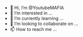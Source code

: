 - 👋 Hi, I’m @YoutubeMAFIA
- 👀 I’m interested in ...
- 🌱 I’m currently learning ...
- 💞️ I’m looking to collaborate on ...
- 📫 How to reach me ...

<!---
YoutubeMAFIA/YoutubeMAFIA is a ✨ special ✨ repository because its `README.md` (this file) appears on your GitHub profile.
You can click the Preview link to take a look at your changes.
--->
